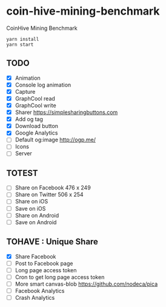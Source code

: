 # coin-hive-mining-benchmark
CoinHive Mining Benchmark

```shell
yarn install
yarn start
```

## TODO
- [x] Animation
- [x] Console log animation
- [x] Capture
- [x] GraphCool read
- [x] GraphCool write
- [x] Sharer https://simplesharingbuttons.com
- [x] Add og tag
- [x] Download button
- [x] Google Analytics
- [ ] Default og:image http://ogp.me/
- [ ] Icons
- [ ] Server

## TOTEST
- [ ] Share on Facebook 476 x 249
- [ ] Share on Twitter 506 x 254
- [ ] Share on iOS
- [ ] Save on iOS
- [ ] Share on Android
- [ ] Save on Android

## TOHAVE : Unique Share
- [x] Share Facebook
- [ ] Post to Facebook page
- [ ] Long page access token
- [ ] Cron to get long page access token
- [ ] More smart canvas-blob https://github.com/nodeca/pica
- [ ] Facebook Analytics
- [ ] Crash Analytics
